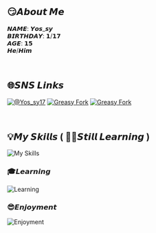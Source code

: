 
  
## 😏𝘼𝙗𝙤𝙪𝙩 𝙈𝙚

𝙉𝘼𝙈𝙀: 𝙔𝙤𝙨_𝙨𝙮
<br>
𝘽𝙄𝙍𝙏𝙃𝘿𝘼𝙔: 𝟭/𝟭𝟳
<br>
𝘼𝙂𝙀: 𝟭𝟱
<br>
𝙃𝙚/𝙃𝙞𝙢

<br>

## 🌐𝙎𝙉𝙎 𝙇𝙞𝙣𝙠𝙨
[![@Yos_sy17](https://img.shields.io/badge/@yos_sy17-000000.svg?logo=x&style=for-the-badge)](https://twitter.com/yos_sy17)
[![Greasy Fork](https://img.shields.io/badge/greasyfork-670000.svg?logo=greasyfork&style=for-the-badge)](https://greasyfork.org/ja/users/1319247-yos-sy)
[![Greasy Fork](https://img.shields.io/badge/discord-313338.svg?logo=discord&style=for-the-badge)](https://discord.com/invite/Jxwv647t)

<br>

## 💡𝙈𝙮 𝙎𝙠𝙞𝙡𝙡𝙨 ( ✍🏻𝙎𝙩𝙞𝙡𝙡 𝙇𝙚𝙖𝙧𝙣𝙞𝙣𝙜 )

![My Skills](https://skillicons.dev/icons?i=bun,cloudflare,codepen,css,express,git,github,html,js,jquery,md,nextjs,nodejs,npm,pnpm,pug,react,sass,tailwind,threejs,ts,vercel,visualstudio,vscode,webpack&perline=9)

### 🎓𝙇𝙚𝙖𝙧𝙣𝙞𝙣𝙜

![Learning](https://skillicons.dev/icons?i=c,cs,cpp,django,figma,firebase,java,prisma,py,supabase,visualstudio&perline=9)

### 😎𝙀𝙣𝙟𝙤𝙮𝙢𝙚𝙣𝙩

![Enjoyment](https://skillicons.dev/icons?i=blender,unity,unreal&perline=9)


